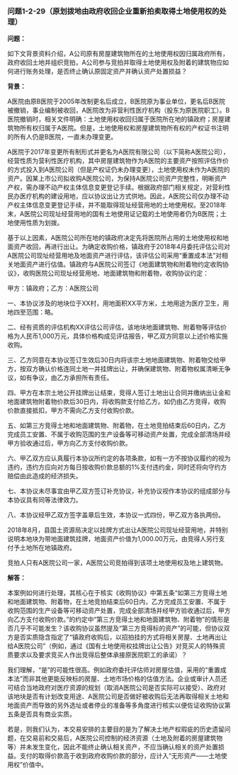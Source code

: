 ### 问题1-2-29（原划拨地由政府收回企业重新拍卖取得土地使用权的处理）

**问题：**

如下文背景资料介绍，A公司原有房屋建筑物所在的土地使用权因归属政府所有，政府收回土地并组织竞拍，A公司参与竞拍并取得土地使用权及附着的建筑物应如何进行账务处理，是否终止确认原固定资产并确认资产处置损益？

**背景：**

A医院由原B医院于2005年改制更名后成立，B医院原为事业单位，更名后B医院被撤销，事业编制被收回，A医院改为非营利性医疗机构（股东为原医院职工）。B医院撤销时，相关文件明确：土地使用权收回归属于医院所在地的镇政府；房屋建筑物所有权归属于A医院。但是，土地使用权和房屋建筑物所有权的产权证书注明的所有人仍是B医院，一直未办理变更。

A医院于2017年变更所有制形式并更名为A医院有限公司（以下简称A医院公司），经营性质为营利性医疗机构，其中房屋建筑物作为A医院的主要资产按照评估作价的方式投入到A医院公司（但是产权证仍未办理变更），土地使用权未作为A医院的资产。因某上市公司拟收购A医院公司，为保持A医院公司资产完整性，明晰资产产权，需办理不动产权主体信息变更登记手续。根据政府部门相关规定，对营利性民办医疗机构的建设用地，应以协议出让方式供地。因此，A医院公司仅办理不动产权主体信息变更登记手续，并不能取得现址经营用地的土地使用权。至2018年末，A医院公司现址经营用地的国有土地使用证记载的土地使用者仍为B医院；土地使用性质为划拨。

基于以上因素，A医院公司所在地的镇政府决定先将医院所占用的土地使用权和地面资产收回，再进行出让。为确定收购价格，镇政府于2018年4月委托评估公司对A医院公司现址经营用地及地面资产进行评估，该评估公司采用“重置成本法”对相关地面资产进行估值。镇政府与A医院公司签订《地面建筑物和附着物约定收购协议》，收购医院公司现址经营用地、地面建筑物和附着物，收购协议约定：

甲方：镇政府；乙方：A医院公司

一、本协议涉及的地块位于XX村，用地面积XX平方米，土地用途为医疗卫生，用地四至范围：略。

二、经有资质的评估机构XX评估公司评估，该地块地面建筑物、附着物等评估价格为人民币1,000万元，具体价格构成见评估报告，甲乙双方同意以上述价格实施收购。

三、乙方同意在本协议签订生效后30日内将该宗土地地面建筑物、附着物交给甲方，按双方确认价格连同土地一并挂牌出让，并确保建筑物、附着物权属清晰无争议，如有争议，由乙方承担所有责任。

四、甲方在本宗土地公开挂牌出让结束，竞得人签订土地出让合同并缴纳出让金和地面建筑物附着物价款后30日内，将收购款支付给乙方。如仍由乙方竞得，收购价款直接抵扣，甲方不需向乙方支付收购价款。

五、如第三方竞得土地和地面建筑物、附着物，在土地竞拍结束后60日内，乙方完成员工安置、不属于收购范围的生产设备等可移动资产处置，完成全部清场并经甲方验收通过后，甲方向乙方支付收购价款。

六、甲乙双方应认真履行本协议所约定的各项条款，如有一方不按协议履约的视为违约，违约方应向对方每日按收购价款总额的1%支付违约金，同时还将向守约方赔偿由此造成的经济损失。

七、本协议未尽事宜由甲乙双方签订补充协议，补充协议视作本协议的组成部分与本协议具有同等法律效力。

八、本协议经甲乙双方签字盖章后生效，本协议一式四份，甲乙双方各执两份。

2018年8月，县国土资源局决定以挂牌方式出让A医院公司现址经营用地，并特别说明本地块为带地面建筑挂牌，地面资产价值为1,000.00万元，由竞得人另行支付予土地所在地镇政府。

竞拍人只有A医院公司一家，A医院公司竞拍得到该项土地使用权及地上建筑物。

**解答：**

本案例如何进行处理，其核心在于核实《收购协议》中第五条“如第三方竞得土地和地面建筑物、附着物，在土地竞拍结束后60日内，乙方完成员工安置、不属于收购范围的生产设备等可移动资产处置，完成全部清场并经甲方验收通过后，甲方向乙方支付收购价款。”的约定中“第三方竞得土地和地面建筑物、附着物”的情形是否几乎不可能发生？该收购协议虽然提及“第三方竞得标的资产”的可能，但协议双方是否实质隐含指定了“镇政府收购后，以招拍挂的方式将相关房屋、土地再出让给A医院公司”（例如，通过《国有土地使用权挂牌出让公告》对竞买人的特殊资质要求以及要求竞买人作出竞得后整体承接原医院职工的承诺）？

我们理解，“是”的可能性很高。例如政府委托评估师对房屋估值，采用的“重置成本法”而非其他更能反映标的房屋、土地市场价格的估值方法。企业或审计人员还可结合当地政府对医疗资源的规划（取消A医院公司是否实际可以接受）、政府对该地块是否有计划改变用途、A医院公司是否做好被收购后无法再取得相关土地和地面资产而导致的另外选址或者停业的准备等多角度进行核实以便佐证收购协议第五条是否具有商业实质。

若是，则我们认为，本交易安排的主要目的是为了解决土地产权瑕疵的历史遗留问题，在交易前和交易后，A医院公司控制的经济资源（土地及附着的房屋建筑物等）并未发生变化，因此不能终止确认相关资产，不应当确认相关的资产处置损益。支付的取得价款高于收到政府收购价款的部分，应计入“无形资产——土地使用权”价值中。